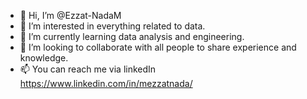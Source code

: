 - 👋 Hi, I’m @Ezzat-NadaM
- 👀 I’m interested in everything related to data.
- 🌱 I’m currently learning data analysis and engineering.
- 💞️ I’m looking to collaborate with all people to share experience and knowledge.
- 📫 You can reach me via linkedIn https://www.linkedin.com/in/mezzatnada/

<!---
Ezzat-NadaM/Ezzat-NadaM is a ✨ special ✨ repository because its `README.md` (this file) appears on your GitHub profile.
You can click the Preview link to take a look at your changes.
--->
